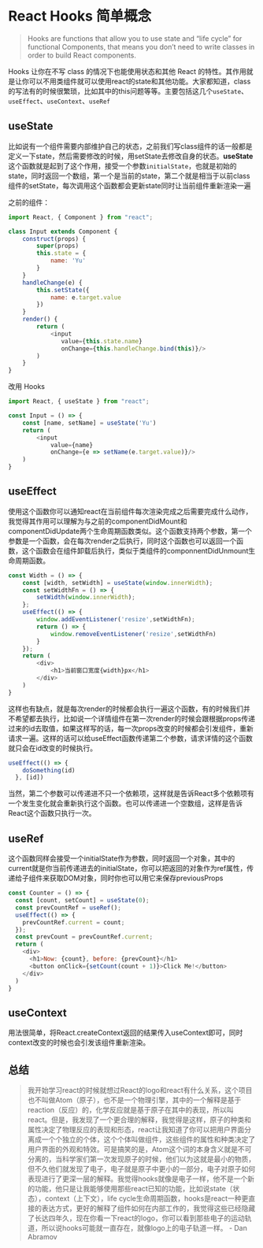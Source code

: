 # React Hooks 简单概念

> Hooks are functions that allow you to use state and “life cycle” for functional Components, that means you don’t need to write classes in order to build React components.

Hooks 让你在不写 class 的情况下也能使用状态和其他 React 的特性。其作用就是让你可以不用类组件就可以使用react的state和其他功能。大家都知道，class的写法有的时候很繁琐，比如其中的this问题等等。主要包括这几个`useState`、`useEffect`、`useContext`、`useRef`

## useState

比如说有一个组件需要内部维护自己的状态，之前我们写class组件的话一般都是定义一下state，然后需要修改的时候，用setState去修改自身的状态。**useState**这个函数就是起到了这个作用，接受一个参数`initialState`，也就是初始的state，同时返回一个数组，第一个是当前的state，第二个就是相当于以前class组件的setState，每次调用这个函数都会更新state同时让当前组件重新渲染一遍

之前的组件：

```javascript
import React, { Component } from "react";

class Input extends Component {
    construct(props) {
        super(props)
        this.state = {
            name: 'Yu'
        }
    }
    handleChange(e) {
        this.setState({
            name: e.target.value
        })
    }
    render() {
        return (
            <input
               value={this.state.name}
               onChange={this.handleChange.bind(this)}/>
        )
    }
}
```

改用 Hooks

```javascript
import React, { useState } from "react";

const Input = () => {
    const [name, setName] = useState('Yu')
    return (
        <input
            value={name}
            onChange={e => setName(e.target.value)}/>
    )
}
```

## useEffect

使用这个函数你可以通知react在当前组件每次渲染完成之后需要完成什么动作，我觉得其作用可以理解为与之前的componentDidMount和componentDidUpdate两个生命周期函数类似。这个函数支持两个参数，第一个参数是一个函数，会在每次render之后执行，同时这个函数也可以返回一个函数，这个函数会在组件卸载后执行，类似于类组件的componnentDidUnmount生命周期函数。

```javascript
const Width = () => {
    const [width, setWidth] = useState(window.innerWidth);
    const setWidthFn = () => {
        setWidth(window.innerWidth);
    };
    useEffect(() => {
        window.addEventListener('resize',setWidthFn);
        return () => {
            window.removeEventListener('resize',setWidthFn)
        }
    });
    return (
        <div>
            <h1>当前窗口宽度{width}px</h1>
        </div>
    )
}
```

这样也有缺点，就是每次render的时候都会执行一遍这个函数，有的时候我们并不希望都去执行，比如说一个详情组件在第一次render的时候会跟根据props传递过来的id去取值，如果这样写的话，每一次props改变的时候都会引发组件，重新请求一遍。这样的话可以给useEffect函数传递第二个参数，请求详情的这个函数就只会在id改变的时候执行。

```javascript
useEffect(() => {
    doSomething(id)
  }, [id])
```

当然，第二个参数可以传递进不只一个依赖项，这样就是告诉React多个依赖项有一个发生变化就会重新执行这个函数。也可以传递进一个空数组，这样是告诉React这个函数只执行一次。

## useRef

这个函数同样会接受一个initialState作为参数，同时返回一个对象，其中的current就是你当前传递进去的initialState，你可以把返回的对象作为ref属性，传递给子组件来获取DOM对象，同时你也可以用它来保存previousProps

```javascript
const Counter = () => {
  const [count, setCount] = useState(0);
  const prevCountRef = useRef();
  useEffect(() => {
    prevCountRef.current = count;
  });
  const prevCount = prevCountRef.current;
  return (
    <div>
      <h1>Now: {count}, before: {prevCount}</h1>
      <button onClick={setCount(count + 1)}>Click Me!</button>  
    </div>
  )
}
```

## useContext

用法很简单，将React.createContext返回的结果传入useContext即可，同时context改变的时候也会引发该组件重新渲染。

## 总结

> 我开始学习react的时候就想过React的logo和react有什么关系，这个项目也不叫做Atom（原子），也不是一个物理引擎，其中的一个解释是基于reaction（反应）的，化学反应就是基于原子在其中的表现，所以叫react。但是，我发现了一个更合理的解释，我觉得是这样，原子的种类和属性决定了物理反应的表现和形态，react让我知道了你可以把用户界面分离成一个个独立的个体，这个个体叫做组件，这些组件的属性和种类决定了用户界面的外观和特效。可是搞笑的是，Atom这个词的本身含义就是不可分离的，当科学家们第一次发现原子的时候，他们以为这就是最小的物质，但不久他们就发现了电子，电子就是原子中更小的一部分，电子对原子如何表现进行了更深一层的解释。我觉得hooks就像是电子一样，他不是一个新的功能，他只是让我能够使用那些react已知的功能，比如说state（状态），context（上下文），life cycle生命周期函数，hooks是react一种更直接的表达方式，更好的解释了组件如何在内部工作的，我觉得这些已经隐藏了长达四年久，现在你看一下react的logo，你可以看到那些电子的运动轨道，所以说hooks可能就一直存在，就像logo上的电子轨道一样。 - Dan Abramov

